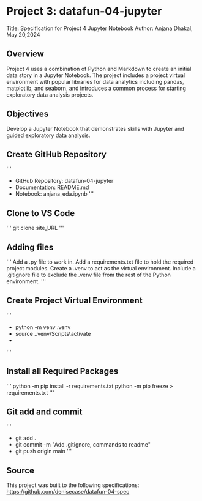 # Project 3: datafun-04-jupyter
Title: Specification for Project 4 Jupyter Notebook
Author: Anjana Dhakal, May 20,2024

## Overview
Project 4 uses a combination of Python and Markdown to create an initial data story in a Jupyter Notebook. The project includes a project virtual environment with popular libraries for data analytics including pandas, matplotlib, and seaborn, and introduces a common process for starting exploratory data analysis projects.

## Objectives
Develop a Jupyter Notebook that demonstrates skills with Jupyter and guided exploratory data analysis.

## Create GitHub Repository

'''
- GitHub Repository: datafun-04-jupyter
- Documentation: README.md
- Notebook: anjana_eda.ipynb
'''

## Clone to VS Code 
'''
git clone site_URL
'''

## Adding files 
'''
Add a .py file to work in.
Add a requirements.txt file to hold the required project modules.
Create a .venv to act as the virtual environment.
Include a .gitignore file to exclude the .venv file from the rest of the Python environment.
'''
## Create Project Virtual Environment
'''
- python -m venv .venv
- source .\.venv\Scripts\activate
-
'''
## Install all Required Packages
'''
 python -m pip install -r requirements.txt
python -m pip freeze > requirements.txt
'''

## Git add and commit
'''
- git add .
- git commit -m "Add .gitignore, commands to readme"
- git push origin main
'''
## Source
This project was built to the following specifications: https://github.com/denisecase/datafun-04-spec
